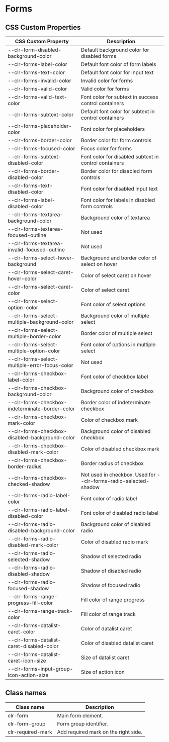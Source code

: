 # Forms

## CSS Custom Properties

| CSS Custom Property                             | Description                                                      |
| ----------------------------------------------- | ---------------------------------------------------------------- |
| --clr-form-disabled-background-color            | Default background color for disabled forms                      |
| --clr-forms-label-color                         | Default font color of form labels                                |
| --clr-forms-text-color                          | Default font color for input text                                |
| --clr-forms-invalid-color                       | Invalid color for forms                                          |
| --clr-forms-valid-color                         | Valid color for forms                                            |
| --clr-forms-valid-text-color                    | Font color for subtext in success control containers             |
| --clr-forms-subtext-color                       | Default font color for subtext in control containers             |
| --clr-forms-placeholder-color                   | Font color for placeholders                                      |
| --clr-forms-border-color                        | Border color for form controls                                   |
| --clr-forms-focused-color                       | Focus color for forms                                            |
| --clr-forms-subtext-disabled-color              | Font color for disabled subtext in control containers            |
| --clr-forms-border-disabled-color               | Border color for disabled form controls                          |
| --clr-forms-text-disabled-color                 | Font color for disabled input text                               |
| --clr-forms-label-disabled-color                | Font color for labels in disabled form controls                  |
| --clr-forms-textarea-background-color           | Background color of textarea                                     |
| --clr-forms-textarea-focused-outline            | Not used                                                         |
| --clr-forms-textarea-invalid-focused-outline    | Not used                                                         |
| --clr-forms-select-hover-background             | Background and border color of select on hover                   |
| --clr-forms-select-caret-hover-color            | Color of select caret on hover                                   |
| --clr-forms-select-caret-color                  | Color of select caret                                            |
| --clr-forms-select-option-color                 | Font color of select options                                     |
| --clr-forms-select-multiple-background-color    | Background color of multiple select                              |
| --clr-forms-select-multiple-border-color        | Border color of multiple select                                  |
| --clr-forms-select-multiple-option-color        | Font color of options in multiple select                         |
| --clr-forms-select-multiple-error-focus-color   | Not used                                                         |
| --clr-forms-checkbox-label-color                | Font color of checkbox label                                     |
| --clr-forms-checkbox-background-color           | Background color of checkbox                                     |
| --clr-forms-checkbox-indeterminate-border-color | Border color of indeterminate checkbox                           |
| --clr-forms-checkbox-mark-color                 | Color of checkbox mark                                           |
| --clr-forms-checkbox-disabled-background-color  | Background color of disabled checkbox                            |
| --clr-forms-checkbox-disabled-mark-color        | Color of disabled checkbox mark                                  |
| --clr-forms-checkbox-border-radius              | Border radius of checkbox                                        |
| --clr-forms-checkbox-checked-shadow             | Not used in checkbox. Used for --clr-forms-radio-selected-shadow |
| --clr-forms-radio-label-color                   | Font color of radio label                                        |
| --clr-forms-radio-label-disabled-color          | Font color of disabled radio label                               |
| --clr-forms-radio-disabled-background-color     | Background color of disabled radio                               |
| --clr-forms-radio-disabled-mark-color           | Color of disabled radio mark                                     |
| --clr-forms-radio-selected-shadow               | Shadow of selected radio                                         |
| --clr-forms-radio-disabled-shadow               | Shadow of disabled radio                                         |
| --clr-forms-radio-focused-shadow                | Shadow of focused radio                                          |
| --clr-forms-range-progress-fill-color           | Fill color of range progress                                     |
| --clr-forms-range-track-color                   | Fill color of range track                                        |
| --clr-forms-datalist-caret-color                | Color of datalist caret                                          |
| --clr-forms-datalist-caret-disabled-color       | Color of disabled datalist caret                                 |
| --clr-forms-datalist-caret-icon-size            | Size of datalist caret                                           |
| --clr-forms-input-group-icon-action-size        | Size of action icon                                              |

## Class names

| Class name        | Description                          |
| ----------------- | ------------------------------------ |
| clr-form          | Main form element.                   |
| clr-form-group    | Form group identifier.               |
| clr-required-mark | Add required mark on the right side. |
